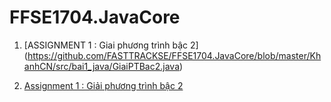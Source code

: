 # FFSE1704.JavaCore
1. [ASSIGNMENT 1  : Giai phương trình bậc 2] 
(https://github.com/FASTTRACKSE/FFSE1704.JavaCore/blob/master/KhanhCN/src/bai1_java/GiaiPTBac2.java)

2. [Assignment 1 : Giải phương trình bậc 2](https://github.com/FASTTRACKSE/FFSE1704.JavaCore/blob/master/KhanhCN/src/bai1_java/GiaiPTBac2.java)
